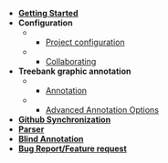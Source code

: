 * [**Getting Started**](home.md)
* **Configuration**
    * * [Project configuration](projectConfig.md)
    * * [Collaborating](collaborating.md)
* **Treebank graphic annotation**
    * * [Annotation](annotation.md)
    * * [Advanced Annotation Options](advancedAnnotation.md)
* [**Github Synchronization**](githubSync.md)
* [**Parser**](parser.md)
* [**Blind Annotation**](blindAnnotation.md)
* [**Bug Report/Feature request**](bugReport.md)



    
